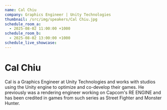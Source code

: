 ```yaml
---
name: Cal Chiu
company: Graphics Engineer | Unity Technologies
thumbnail: /src/img/speakers/Cal Chiu.jpg
schedule_room_a:
  - 2025-08-02 11:00:00 +1000
schedule_room_b:
  - 2025-08-02 13:00:00 +1000
schedule_live_showcase: 
---
```


# Cal Chiu

Cal is a Graphics Engineer at Unity Technologies and works with studios using the Unity engine to optimize and co-develop their games. He previously was a rendering engineer working on Capcom's RE ENGINE and has been credited in games from such series as Street Fighter and Monster Hunter.
